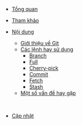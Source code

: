 * [Tổng quan](#tổng-quan) 

* [Tham khảo](#tham-khảo) 

* [Nội dung](#nội-dung) 
    * [Giới thiệu về Git](#giới-thiệu-về-git) 
        </br>
    * [Các lệnh hay sử dụng](#các-lệnh-hay-sử-dụng)
        * [Branch](#branch)
        * [Full](#full)
        * [Cherry-pick](#cherry-pick)
        * [Commit](#commit)
        * [Fetch](#fetch)
        * [Stash](#stash)
    * [Một số vấn đề hay gặp](#một-số-vấn-đề-hay-gặp) 
        </br>
</br>

* [Cập nhật](#cập-nhật) 